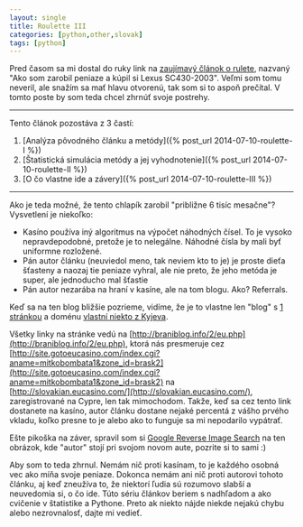 ```yaml
---
layout: single
title: Roulette III
categories: [python,other,slovak]
tags: [python]
---
```


Pred časom sa mi dostal do ruky link na [zaujímavý článok o rulete](http://braniblog.info/2/?fb_action_ids=10204512621958174&fb_action_types=og.likes), nazvaný "Ako som zarobil peniaze a kúpil si Lexus SC430-2003". Veľmi som tomu neveril, ale snažím sa mať hlavu otvorenú, tak som si to aspoň prečítal. V tomto poste by som teda chcel zhrnúť svoje postrehy.

---

Tento článok pozostáva z 3 častí:

1. [Analýza pôvodného článku a metódy]({% post_url 2014-07-10-roulette-I %})
2. [Štatistická simulácia metódy a jej vyhodnotenie]({% post_url 2014-07-10-roulette-II %})
3. [O čo vlastne ide a závery]({% post_url 2014-07-10-roulette-III %})

---

Ako je teda možné, že tento chlapík zarobil "približne 6 tisíc mesačne"? Vysvetlení je niekoľko:

* Kasíno používa iný algoritmus na výpočet náhodných čísel. To je vysoko nepravdepodobné, pretože je to nelegálne. Náhodné čísla by mali byť uniformne rozložené.
* Pán autor článku (neuviedol meno, tak neviem kto to je) je proste dieťa šťasteny a naozaj tie peniaze vyhral, ale nie preto, že jeho metóda je super, ale jednoducho mal šťastie
* Pán autor nezarába na hraní v kasíne, ale na tom blogu. Ako? Referrals.

Keď sa na ten blog bližšie pozrieme, vidíme, že je to vlastne len "blog" s [1 stránkou](http://braniblog.info/) a doménu [vlastní niekto z Kyjeva](http://whois.domaintools.com/braniblog.info). 

Všetky linky na stránke vedú na [http://braniblog.info/2/eu.php](http://braniblog.info/2/eu.php), ktorá nás presmeruje cez [http://site.gotoeucasino.com/index.cgi?aname=mitkobombata1&zone_id=brask2](http://site.gotoeucasino.com/index.cgi?aname=mitkobombata1&zone_id=brask2) na [http://slovakian.eucasino.com/](http://slovakian.eucasino.com/), zaregistrované na Cypre, len tak mimochodom. Takže, keď sa cez tento link dostanete na kasíno, autor článku dostane nejaké percentá z vášho prvého vkladu, koľko presne to je alebo ako to funguje sa mi nepodarilo vypátrať.

Ešte pikoška na záver, spravil som si [Google Reverse Image Search](https://www.google.com/search?tbs=sbi:AMhZZivtxO7IivBaAiGAKuUK3NmymUxIq7xkPVqT2XM-AWfwAvNBSexSAO6JnaygNiXF6s47HtuX4LKqkC7DZtJGFUtED8WwlHRZ4TrcWU5AaG_1BOdPO9iCgXdhLvXIq-6KPjvMSHMkygzx7o8IfV3oY2W28SVHQm_1OZnsdwDLxDsN388rZpmq8_1Xy6HP0uPbrth_18MKWzD7XZHetHxvD26fUdrMRpKg6Y_1yJCDs5TT9CmByYPHtq_19Wd6zkAEeZiA6O6hKstt7foGhE-U5bpIPimLbYNA8OKUiUb3KDTt0vMIZMXTadEiAq_1hdqTSEfWP-N3iNYmLVwrz1vnJJn-Q1ArsCuWomb9-el0g-fBXr67z6J39h88tk1VZDBdzBgvVjzTiYe-R-HJBJlqrNXRJAJIeCwJDWp3dR3kqHkQG6kXk9Jt0FS0JOXMbyeIVfDu3TXRwQ3u9Hl35c5aa2FP8_1Nsha2fx0FoeAImWc5BKQgg-kDdgHR-Dyy9KLof66kFEJj253kU0Rx308o4F02u2kOEMFCXCx3NVhC0i3Eu7b0tnO0VQl56Kndao1uxQ6WdxliDiS3g9cFeGYcxuMoL1rHFmwdTS9F0GmSfrb6wh4NAUDSOjJuM_1V6VD6CaXKBn34a-BLCJaX3dNoUhAYYcWIr7GH_1lSKrxkUxJvfBJmBkCHyLbJVrMLz0bXMz4OyJjfBmYnlqDN3Fa7Yo2_1Romt81p7CSeR8VDObOVk_17EYsHIvk3mFFRfxgSDuJBFmMGYhrE6fuHPcCsJUDF15g0G3SmRRIIZkN9QS6JtN7NHnosAm_1LHk29ZG6m_1RiPqAhur1ggYq08ELh3Y_1WamMu2F-4emnu2kv1qSPxNvkqhuI28bri4zuF7xQFV2QuDXBUh1l_1KKP4gnf_1eHPyCRaZ1CCt3eBIAjzHRd44rbwJ8StAOwSfWVJ8cZn9Cv5BY2YvM-B0nWX_1h3EoWf0cOruX-ZTN-PnXRE5Dbfv8s88tjauwQNcPVnOwpDal56rdnqS4wkHm52FOrJYCg71pyhxhL_1pK5G2Q_1xmHP14jcqf0sqfHH-M9NPaC-ab1cMKAMVGWeWI5XI3zhWRZtGn1iX354oBmVMd2AKtgR4YrwSe2hVfB3opsut6oOMe5lgmL5HsSdzDp0bHOlKGdkhR-_1caWT3vN05ohcUF5ulolcyIjDJN6jPR-8qgHFMDNYrz2F3Xzz4xBmr8S3caTEik6EJxYysF37CvjLP0QjV3Oy9n6Wz3wfc1opQEXl0xUNwqCoOmADp29YNDGXUl34xIvnFcrn1LmaXH78tGSpFuqm_1k9WEB-4QNgKW1Xr_1rk-El6IN9FH7_1aZO1justpzsk2gf8s8wooFqFSPbbHLNDq0u99e2NEraHVyRv-c3nAcjwnu0L--1J9gIxpkZMHnNMWgCt3Z0q0FToYTQPGZLdSG8V_1Xhu_11GPVKyGd59uOG49f--ix0hWy2U_1NwCd3ITSj0r_19dtcJOaUcNrWKok21YuiS_1Uk_14wpSqxOaaXVS2qe2M_1B7LtSOxK-czdDyI0r-wHcmBMRyLjTPgexxNYg&btnG=Search%20by%20image) na ten obrázok, kde "autor" stojí pri svojom novom aute, pozrite si to sami :)

Aby som to teda zhrnul. Nemám nič proti kasínam, to je každého osobná vec ako míňa svoje peniaze. Dokonca nemám ani nič proti autorovi tohoto článku, aj keď zneužíva to, že niektorí ľudia sú rozumovo slabší a neuvedomia si, o čo ide. Túto sériu článkov beriem s nadhľadom a ako cvičenie v štatistike a Pythone. Preto ak niekto nájde niekde nejakú chybu alebo nezrovnalosť, dajte mi vedieť.
